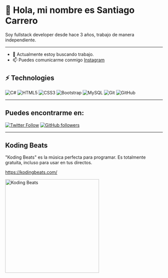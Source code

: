 # 👋 Hola, mi nombre es Santiago Carrero

Soy fullstack developer desde hace 3 años, trabajo de manera independiente.

-----

- 🔭 Actualmente estoy buscando trabajo.
- 📫 Puedes comunicarme conmigo [Instagram](https://instagram.com/_santicarrero_)

## ⚡ Technologies

![C#](https://img.shields.io/badge/C%23-239120?style=for-the-badge&logo=c-sharp&logoColor=white)
![HTML5](https://img.shields.io/badge/-HTML5-E34F26?style=flat-square&logo=html5&logoColor=white)
![CSS3](https://img.shields.io/badge/-CSS3-1572B6?style=flat-square&logo=css3)
![Bootstrap](https://img.shields.io/badge/-Bootstrap-563D7C?style=flat-square&logo=bootstrap)
![MySQL](https://img.shields.io/badge/-MySQL-black?style=flat-square&logo=mysql)
![Git](https://img.shields.io/badge/-Git-black?style=flat-square&logo=git)
![GitHub](https://img.shields.io/badge/-GitHub-181717?style=flat-square&logo=github)

----

## Puedes encontrarme en:

[![Twitter Follow](https://img.shields.io/twitter/follow/kikopalomares?style=social)](https://www.instagram.com/_santicarrero_/)
[![GitHub followers](https://img.shields.io/github/followers/kikopalomares?style=social)](https://github.com/santicarrero)

----

## Koding Beats

"Koding Beats" es la música perfecta para programar. Es totalmente gratuita, incluso para usar en tus directos.

https://kodingbeats.com/

<a href="https://kodingbeats.com/" target="_blank">
  <img src="https://uploads-ssl.webflow.com/635a43cedfb493f965093248/63629f886d17fc69647a0284_portada_lista_reproduccion_kodingbeats-p-1080.jpg" alt="Koding Beats" width="300px"/>
</a>
